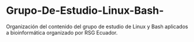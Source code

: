 # Grupo-De-Estudio-Linux-Bash-
Organización del contenido del grupo de estudio de Linux y Bash aplicados a bioinformática organizado por RSG Ecuador.
